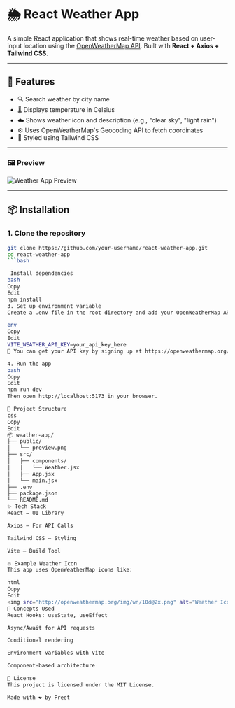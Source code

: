 # 🌦️ React Weather App

A simple React application that shows real-time weather based on user-input location using the [OpenWeatherMap API](https://openweathermap.org/api). Built with **React + Axios + Tailwind CSS**.

---

## 🚀 Features

- 🔍 Search weather by city name  
- 🌡️ Displays temperature in Celsius  
- ☁️ Shows weather icon and description (e.g., "clear sky", "light rain")  
- ⚙️ Uses OpenWeatherMap's Geocoding API to fetch coordinates  
- 🎨 Styled using Tailwind CSS  

---

### 🖼️ Preview

![Weather App Preview](./preview.png) <!-- Replace with your actual screenshot -->

---

## 📦 Installation

### 1. Clone the repository

```bash
git clone https://github.com/your-username/react-weather-app.git
cd react-weather-app
```bash

 Install dependencies
bash
Copy
Edit
npm install
3. Set up environment variable
Create a .env file in the root directory and add your OpenWeatherMap API key:

env
Copy
Edit
VITE_WEATHER_API_KEY=your_api_key_here
🔑 You can get your API key by signing up at https://openweathermap.org/api

4. Run the app
bash
Copy
Edit
npm run dev
Then open http://localhost:5173 in your browser.

📁 Project Structure
css
Copy
Edit
📦 weather-app/
├── public/
│   └── preview.png
├── src/
│   ├── components/
│   │   └── Weather.jsx
│   ├── App.jsx
│   └── main.jsx
├── .env
├── package.json
└── README.md
✨ Tech Stack
React – UI Library

Axios – For API Calls

Tailwind CSS – Styling

Vite – Build Tool

🔥 Example Weather Icon
This app uses OpenWeatherMap icons like:

html
Copy
Edit
<img src="http://openweathermap.org/img/wn/10d@2x.png" alt="Weather Icon" />
🧠 Concepts Used
React Hooks: useState, useEffect

Async/Await for API requests

Conditional rendering

Environment variables with Vite

Component-based architecture

📜 License
This project is licensed under the MIT License.

Made with ❤️ by Preet